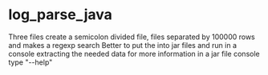 # log_parse_java
Three files create a semicolon divided file, files separated by 100000 rows and makes a regexp search
Better to put the into jar files and run in a console extracting the needed data
for more information in a jar file console type "--help"
